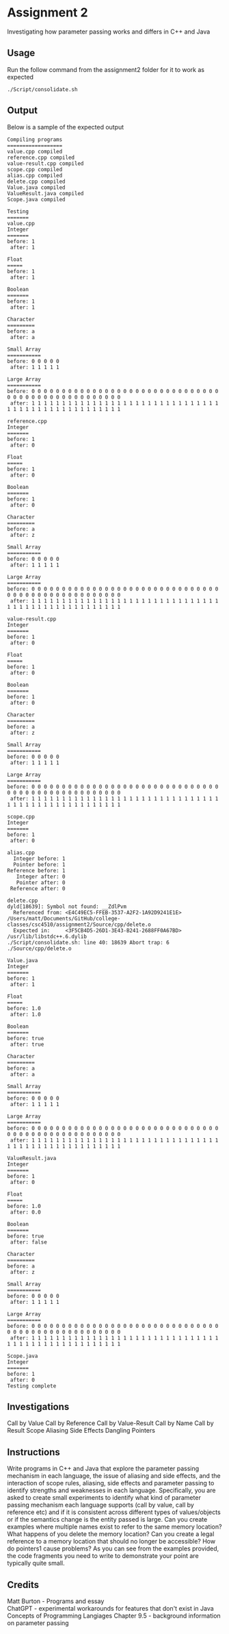 # Assignment 2
Investigating how parameter passing works and differs in C++ and Java

## Usage
Run the follow command from the assignment2 folder for it to work as expected

```
./Script/consolidate.sh
```

## Output
Below is a sample of the expected output

```
Compiling programs
==================
value.cpp compiled
reference.cpp compiled
value-result.cpp compiled
scope.cpp compiled
alias.cpp compiled
delete.cpp compiled
Value.java compiled
ValueResult.java compiled
Scope.java compiled

Testing
=======
value.cpp
Integer
=======
before: 1
 after: 1

Float
=====
before: 1
 after: 1

Boolean
=======
before: 1
 after: 1

Character
=========
before: a
 after: a

Small Array
===========
before: 0 0 0 0 0 
 after: 1 1 1 1 1 

Large Array
===========
before: 0 0 0 0 0 0 0 0 0 0 0 0 0 0 0 0 0 0 0 0 0 0 0 0 0 0 0 0 0 0 0 0 0 0 0 0 0 0 0 0 0 0 0 0 0 0 0 0 0 0 
 after: 1 1 1 1 1 1 1 1 1 1 1 1 1 1 1 1 1 1 1 1 1 1 1 1 1 1 1 1 1 1 1 1 1 1 1 1 1 1 1 1 1 1 1 1 1 1 1 1 1 1 

reference.cpp
Integer
=======
before: 1
 after: 0

Float
=====
before: 1
 after: 0

Boolean
=======
before: 1
 after: 0

Character
=========
before: a
 after: z

Small Array
===========
before: 0 0 0 0 0 
 after: 1 1 1 1 1 

Large Array
===========
before: 0 0 0 0 0 0 0 0 0 0 0 0 0 0 0 0 0 0 0 0 0 0 0 0 0 0 0 0 0 0 0 0 0 0 0 0 0 0 0 0 0 0 0 0 0 0 0 0 0 0 
 after: 1 1 1 1 1 1 1 1 1 1 1 1 1 1 1 1 1 1 1 1 1 1 1 1 1 1 1 1 1 1 1 1 1 1 1 1 1 1 1 1 1 1 1 1 1 1 1 1 1 1 

value-result.cpp
Integer
=======
before: 1
 after: 0

Float
=====
before: 1
 after: 0

Boolean
=======
before: 1
 after: 0

Character
=========
before: a
 after: z

Small Array
===========
before: 0 0 0 0 0 
 after: 1 1 1 1 1 

Large Array
===========
before: 0 0 0 0 0 0 0 0 0 0 0 0 0 0 0 0 0 0 0 0 0 0 0 0 0 0 0 0 0 0 0 0 0 0 0 0 0 0 0 0 0 0 0 0 0 0 0 0 0 0 
 after: 1 1 1 1 1 1 1 1 1 1 1 1 1 1 1 1 1 1 1 1 1 1 1 1 1 1 1 1 1 1 1 1 1 1 1 1 1 1 1 1 1 1 1 1 1 1 1 1 1 1 

scope.cpp
Integer
=======
before: 1
 after: 0

alias.cpp
  Integer before: 1
  Pointer before: 1
Reference before: 1
   Integer after: 0
   Pointer after: 0
 Reference after: 0

delete.cpp
dyld[18639]: Symbol not found: __ZdlPvm
  Referenced from: <E4C49EC5-FFEB-3537-A2F2-1A92D9241E1E> /Users/matt/Documents/GitHub/college-classes/csc4510/assignment2/Source/cpp/delete.o
  Expected in:     <3F5CB4D5-26D1-3E43-B241-2688FF0A67BD> /usr/lib/libstdc++.6.dylib
./Script/consolidate.sh: line 40: 18639 Abort trap: 6           ./Source/cpp/delete.o

Value.java
Integer
=======
before: 1
 after: 1

Float
=====
before: 1.0
 after: 1.0

Boolean
=======
before: true
 after: true

Character
=========
before: a
 after: a

Small Array
===========
before: 0 0 0 0 0 
 after: 1 1 1 1 1 

Large Array
===========
before: 0 0 0 0 0 0 0 0 0 0 0 0 0 0 0 0 0 0 0 0 0 0 0 0 0 0 0 0 0 0 0 0 0 0 0 0 0 0 0 0 0 0 0 0 0 0 0 0 0 0 
 after: 1 1 1 1 1 1 1 1 1 1 1 1 1 1 1 1 1 1 1 1 1 1 1 1 1 1 1 1 1 1 1 1 1 1 1 1 1 1 1 1 1 1 1 1 1 1 1 1 1 1 

ValueResult.java
Integer
=======
before: 1
 after: 0

Float
=====
before: 1.0
 after: 0.0

Boolean
=======
before: true
 after: false

Character
=========
before: a
 after: z

Small Array
===========
before: 0 0 0 0 0 
 after: 1 1 1 1 1 

Large Array
===========
before: 0 0 0 0 0 0 0 0 0 0 0 0 0 0 0 0 0 0 0 0 0 0 0 0 0 0 0 0 0 0 0 0 0 0 0 0 0 0 0 0 0 0 0 0 0 0 0 0 0 0 
 after: 1 1 1 1 1 1 1 1 1 1 1 1 1 1 1 1 1 1 1 1 1 1 1 1 1 1 1 1 1 1 1 1 1 1 1 1 1 1 1 1 1 1 1 1 1 1 1 1 1 1 

Scope.java
Integer
=======
before: 1
 after: 0
Testing complete
```

## Investigations
Call by Value
Call by Reference
Call by Value-Result
Call by Name
Call by Result
Scope
Aliasing
Side Effects
Dangling Pointers

## Instructions
Write programs in C++ and Java that explore the parameter passing mechanism in each language, the issue of aliasing and side effects, and the interaction of scope rules, aliasing, side effects and parameter passing to identify strengths and weaknesses in each language. Specifically, you are asked to create small experiments to identify what kind of parameter passing mechanism each language supports (call by value, call by reference etc) and if it is consistent across different types of values/objects or if the semantics change is the entity passed is large. Can you create examples where multiple names exist to refer to the same memory location? What happens of you delete the memory location? Can you create a legal reference to a memory location that should no longer be accessible? How do pointers1 cause problems? As you can see from the examples provided, the code fragments you need to write to demonstrate your point are typically quite small.

## Credits
Matt Burton - Programs and essay  
ChatGPT - experimental workarounds for features that don't exist in Java  
Concepts of Programming Langiages Chapter 9.5 - background information on parameter passing  
